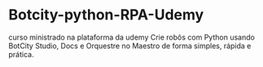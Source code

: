 # Botcity-python-RPA-Udemy
 curso ministrado na plataforma da udemy
 Crie robôs com Python usando BotCity Studio, Docs e Orquestre no Maestro de forma simples, rápida e prática.
